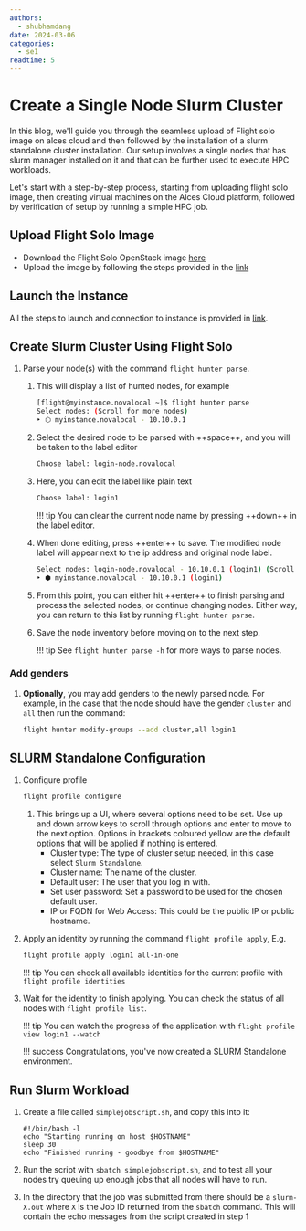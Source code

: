 ```yaml
---
authors:
  - shubhamdang
date: 2024-03-06
categories:
  - se1
readtime: 5
---
```


# Create a Single Node Slurm Cluster

In this blog, we'll guide you through the seamless upload of Flight solo image on alces cloud and then followed by the installation of a slurm standalone cluster installation. Our setup involves a single nodes that has slurm manager installed on it and that can be further used to execute HPC workloads.

Let's start with a step-by-step process, starting from uploading flight solo image, then creating virtual machines on the Alces Cloud platform, followed by verification of setup by running a simple HPC job.
<!-- more -->

## Upload Flight Solo Image

- Download the Flight Solo OpenStack image [here](https://repo.openflighthpc.org/?prefix=images/FlightSolo/)
- Upload the image by following the steps provided in the [link](../../docs/compute/images.md)


## Launch the Instance  
All the steps to launch and connection to instance is provided in [link](../../docs/starter/instance.md).

## Create Slurm Cluster Using Flight Solo


1. Parse your node(s) with the command `flight hunter parse`.

    1. This will display a list of hunted nodes, for example
        ```bash 
        [flight@myinstance.novalocal ~]$ flight hunter parse
        Select nodes: (Scroll for more nodes)
        ‣ ⬡ myinstance.novalocal - 10.10.0.1
        ```

    1. Select the desired node to be parsed with ++space++, and you will be taken to the label editor
        ```bash
        Choose label: login-node.novalocal
        ```

    1. Here, you can edit the label like plain text
        ```bash
        Choose label: login1
        ```

        !!! tip
            You can clear the current node name by pressing ++down++ in the label editor.

    1. When done editing, press ++enter++ to save. The modified node label will appear next to the ip address and original node label.
        ```bash
        Select nodes: login-node.novalocal - 10.10.0.1 (login1) (Scroll for more nodes)
        ‣ ⬢ myinstance.novalocal - 10.10.0.1 (login1)
        ```

    1. From this point, you can either hit ++enter++ to finish parsing and process the selected nodes, or continue changing nodes. Either way, you can return to this list by running `flight hunter parse`.

    1. Save the node inventory before moving on to the next step.

        !!! tip
            See `flight hunter parse -h` for more ways to parse nodes.

### Add genders

1. **Optionally**, you may add genders to the newly parsed node. For example, in the case that the node should have the gender `cluster` and `all` then run the command:
    ```bash
    flight hunter modify-groups --add cluster,all login1
    ```

## SLURM Standalone Configuration


1. Configure profile

    ```bash
    flight profile configure
    ```

    1. This brings up a UI, where several options need to be set. Use up and down arrow keys to scroll through options and enter to move to the next option. Options in brackets coloured yellow are the default options that will be applied if nothing is entered.
        - Cluster type: The type of cluster setup needed, in this case select `Slurm Standalone`.
        - Cluster name: The name of the cluster.
        - Default user: The user that you log in with.
        - Set user password: Set a password to be used for the chosen default user.
        - IP or FQDN for Web Access: This could be the public IP or public hostname.

1. Apply an identity by running the command `flight profile apply`, E.g.
    ```bash
    flight profile apply login1 all-in-one
    ```

    !!! tip
        You can check all available identities for the current profile with `flight profile identities`

7. Wait for the identity to finish applying. You can check the status of all nodes with `flight profile list`.

    !!! tip
        You can watch the progress of the application with `flight profile view login1 --watch`

    !!! success
        Congratulations, you've now created a SLURM Standalone environment.


## Run Slurm Workload

1. Create a file called `simplejobscript.sh`, and copy this into it:
    ```
    #!/bin/bash -l
    echo "Starting running on host $HOSTNAME"
    sleep 30
    echo "Finished running - goodbye from $HOSTNAME"
    ```

2. Run the script with `sbatch simplejobscript.sh`, and to test all your nodes try queuing up enough jobs that all nodes will have to run.

3. In the directory that the job was submitted from there should be a `slurm-X.out` where `X` is the Job ID returned from the `sbatch` command. This will contain the echo messages from the script created in step 1 